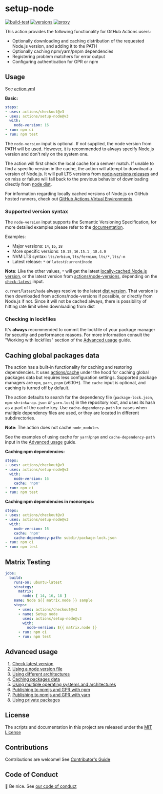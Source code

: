 # setup-node

[![build-test](https://github.com/actions/setup-node/actions/workflows/build-test.yml/badge.svg)](https://github.com/actions/setup-node/actions/workflows/build-test.yml)
[![versions](https://github.com/actions/setup-node/actions/workflows/versions.yml/badge.svg)](https://github.com/actions/setup-node/actions/workflows/versions.yml)
[![proxy](https://github.com/actions/setup-node/actions/workflows/proxy.yml/badge.svg)](https://github.com/actions/setup-node/actions/workflows/proxy.yml)

This action provides the following functionality for GitHub Actions users:

- Optionally downloading and caching distribution of the requested Node.js version, and adding it to the PATH
- Optionally caching npm/yarn/pnpm dependencies
- Registering problem matchers for error output
- Configuring authentication for GPR or npm

## Usage

See [action.yml](action.yml)

**Basic:**

```yaml
steps:
- uses: actions/checkout@v3
- uses: actions/setup-node@v3
  with:
    node-version: 16
- run: npm ci
- run: npm test
```

The `node-version` input is optional. If not supplied, the node version from PATH will be used. However, it is recommended to always specify Node.js version and don't rely on the system one.

The action will first check the local cache for a semver match. If unable to find a specific version in the cache, the action will attempt to download a version of Node.js. It will pull LTS versions from [node-versions releases](https://github.com/actions/node-versions/releases) and on miss or failure will fall back to the previous behavior of downloading directly from [node dist](https://nodejs.org/dist/).

For information regarding locally cached versions of Node.js on GitHub hosted runners, check out [GitHub Actions Virtual Environments](https://github.com/actions/virtual-environments).

### Supported version syntax

The `node-version` input supports the Semantic Versioning Specification, for more detailed examples please refer to the [documentation](https://github.com/npm/node-semver).

Examples:

 - Major versions: `14`, `16`, `18`
 - More specific versions: `10.15`, `16.15.1` , `18.4.0`
 - NVM LTS syntax: `lts/erbium`, `lts/fermium`, `lts/*`, `lts/-n`
 - Latest release: `*` or `latest`/`current`/`node`

**Note:** Like the other values, `*` will get the latest [locally-cached Node.js version](https://github.com/actions/virtual-environments/blob/main/images/linux/Ubuntu2004-Readme.md#nodejs), or the latest version from [actions/node-versions](https://github.com/actions/node-versions/blob/main/versions-manifest.json), depending on the [`check-latest`](docs/advanced-usage.md#check-latest-version) input.

`current`/`latest`/`node` always resolve to the latest [dist version](https://nodejs.org/dist/index.json).
That version is then downloaded from actions/node-versions if possible, or directly from Node.js if not.
Since it will not be cached always, there is possibility of hitting rate limit when downloading from dist

### Checking in lockfiles

It's **always** recommended to commit the lockfile of your package manager for security and performance reasons. For more information consult the "Working with lockfiles" section of the [Advanced usage](docs/advanced-usage.md#working-with-lockfiles) guide.

## Caching global packages data

The action has a built-in functionality for caching and restoring dependencies. It uses [actions/cache](https://github.com/actions/cache) under the hood for caching global packages data but requires less configuration settings. Supported package managers are `npm`, `yarn`, `pnpm` (v6.10+). The `cache` input is optional, and caching is turned off by default.

The action defaults to search for the dependency file (`package-lock.json`, `npm-shrinkwrap.json` or `yarn.lock`) in the repository root, and uses its hash as a part of the cache key. Use `cache-dependency-path` for cases when multiple dependency files are used, or they are located in different subdirectories.

**Note:** The action does not cache `node_modules`

See the examples of using cache for `yarn`/`pnpm` and `cache-dependency-path` input in the [Advanced usage](docs/advanced-usage.md#caching-packages-data) guide.

**Caching npm dependencies:**

```yaml
steps:
- uses: actions/checkout@v3
- uses: actions/setup-node@v3
  with:
    node-version: 16
    cache: 'npm'
- run: npm ci
- run: npm test
```

**Caching npm dependencies in monorepos:**

```yaml
steps:
- uses: actions/checkout@v3
- uses: actions/setup-node@v3
  with:
    node-version: 16
    cache: 'npm'
    cache-dependency-path: subdir/package-lock.json
- run: npm ci
- run: npm test
```

## Matrix Testing

```yaml
jobs:
  build:
    runs-on: ubuntu-latest
    strategy:
      matrix:
        node: [ 14, 16, 18 ]
    name: Node ${{ matrix.node }} sample
    steps:
      - uses: actions/checkout@v3
      - name: Setup node
        uses: actions/setup-node@v3
        with:
          node-version: ${{ matrix.node }}
      - run: npm ci
      - run: npm test
```

## Advanced usage

1. [Check latest version](docs/advanced-usage.md#check-latest-version)
2. [Using a node version file](docs/advanced-usage.md#node-version-file)
3. [Using different architectures](docs/advanced-usage.md#architecture)
4. [Caching packages data](docs/advanced-usage.md#caching-packages-data)
5. [Using multiple operating systems and architectures](docs/advanced-usage.md#multiple-operating-systems-and-architectures)
6. [Publishing to npmjs and GPR with npm](docs/advanced-usage.md#publish-to-npmjs-and-gpr-with-npm)
7. [Publishing to npmjs and GPR with yarn](docs/advanced-usage.md#publish-to-npmjs-and-gpr-with-yarn)
8. [Using private packages](docs/advanced-usage.md#use-private-packages)

## License

The scripts and documentation in this project are released under the [MIT License](LICENSE)

## Contributions

Contributions are welcome! See [Contributor's Guide](docs/contributors.md)

## Code of Conduct

:wave: Be nice. See [our code of conduct](CODE_OF_CONDUCT.md)
